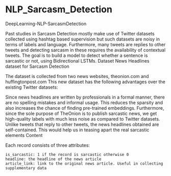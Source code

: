 # NLP_Sarcasm_Detection

DeepLearning-NLP-SarcasmDetection

Past studies in Sarcasm Detection mostly make use of Twitter datasets collected using hashtag based supervision but such datasets are noisy in terms of labels and language. Furthermore, many tweets are replies to other tweets and detecting sarcasm in these requires the availability of contextual tweets. The goal is to build a model to detect whether a sentence is sarcastic or not, using Bidirectional LSTMs.
Dataset
News Headlines dataset for Sarcasm Detection

The dataset is collected from two news websites, theonion.com and huffingtonpost.com This new dataset has the following advantages over the existing Twitter datasets:

Since news headlines are written by professionals in a formal manner, there are no spelling mistakes and informal usage. This reduces the sparsity and also increases the chance of finding pre-trained embeddings. Furthermore, since the sole purpose of TheOnion is to publish sarcastic news, we get high-quality labels with much less noise as compared to Twitter datasets. Unlike tweets that reply to other tweets, the news headlines obtained are self-contained. This would help us in teasing apart the real sarcastic elements
Content

Each record consists of three attributes:

    is_sarcastic: 1 if the record is sarcastic otherwise 0
    headline: the headline of the news article
    article_link: link to the original news article. Useful in collecting supplementary data
